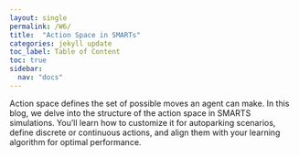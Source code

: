 ```yaml
---
layout: single
permalink: /W6/
title:  "Action Space in SMARTs"
categories: jekyll update
toc_label: Table of Content
toc: true
sidebar:
  nav: "docs"
---
```


Action space defines the set of possible moves an agent can make. In this blog, we delve into the structure of the action space in SMARTS simulations. You’ll learn how to customize it for autoparking scenarios, define discrete or continuous actions, and align them with your learning algorithm for optimal performance.